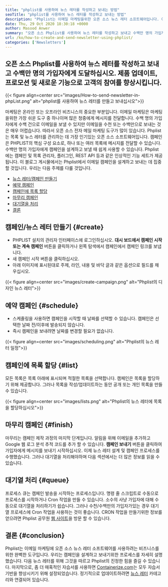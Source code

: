 ```yaml
---
title: "phplist를 사용하여 뉴스 레터를 작성하고 보내는 방법" 
seoTitle: "phplist를 사용하여 뉴스 레터를 작성하고 보내는 방법" 
description: "Phplist는 이메일 마케팅을위한 오픈 소스 뉴스 레터 소프트웨어입니다. 이것은 뉴스 레터 캠페인을 만들고 보내기위한 초보자 안내서입니다." 
date: Thu, 29 Oct 2020 18:30:18 +0000
author: Masood Anwer
summary: "오픈 소스 Phplist를 사용하여 뉴스 레터를 작성하고 보내고 수백만 명의 가입자에게 도달합니다. 제품 업데이트, 프로모션 및 새로운 기능으로 고객의 참여를 향상시킵니다." 
url: /ko/how-to-create-and-send-newsletter-using-phplist/
categories: ['Newsletters']
---
```


## 오픈 소스 Phplist를 사용하여 뉴스 레터를 작성하고 보내고 수백만 명의 가입자에게 도달하십시오. 제품 업데이트, 프로모션 및 새로운 기능으로 고객의 참여를 향상시킵니다.

{{< figure align=center src="images/How-to-send-newsletter-in-phpList.png" alt="phplist를 사용하여 뉴스 레터를 만들고 보내십시오">}}

마케팅은 온라인 또는 오프라인 비즈니스의 중요한 부분입니다. 이메일 마케팅은 마케팅을위한 가장 쉬운 도구 중 하나이며 많은 청중에게 메시지를 전달합니다. 수백 명의 가입자에게 수백 건으로 이메일을 보낼 수 있지만 이메일을 수천 또는 수백만으로 보내는 것은 매우 어렵습니다. 따라서 오픈 소스 전자 메일 마케팅 도구가 많이 있습니다.
Phplist는 목록 및 뉴스 레터를 관리하는 데 가장 인기있는 오픈 소스 소프트웨어입니다. 캠페인은 PHPLIST의 핵심 구성 요소로, 하나 또는 여러 목록에 메시지를 전달할 수 있습니다. 수백만 명의 가입자에게 캠페인을 설계하고 보낼 때 쉽게 사용할 수 있습니다. Phplist에는 캠페인 및 목록 관리자, 플러그인, REST API 등과 같은 인상적인 기능 세트가 제공됩니다.
이 블로그 게시물에서는 Phplist에서 이메일 캠페인을 설계하고 보내는 데 집중할 것입니다. 우리는 다음 주제를 다룰 것입니다.
  * [뉴스 레터/캠페인 만들기][2]
  * [예약 캠페인][3]
  * [캠페인에 목록 할당][4]
  * [마무리 캠페인][5]
  * [대기열을 처리][6]
  * [결론][7]

## **캠페인/뉴스 레터 만들기** {#create}

  * PHPLIST 설치의 관리자 인터페이스에 로그인하십시오. **대시 보드에서 캠페인 시작 또는 계속 캠페인** 버튼을 클릭하거나 왼쪽 탐색에서 캠페인에서 캠페인 링크를 보냅니다.
  * 새 캠페인 시작 버튼을 클릭하십시오.
  * 아래 이미지에 표시된대로 주제, 라인, 내용 및 바닥 글과 같은 옵션으로 필드를 채우십시오.

{{< figure align=center src="images/create-campaign.png" alt="Phplist의 디자인 뉴스 레터">}}


## **예약 캠페인** {#schedule}

  * 스케줄링을 사용하면 캠페인을 시작할 때 날짜를 선택할 수 있습니다. 캠페인은 선택한 날짜 전/이후에 발송되지 않습니다.
  * 즉시 캠페인을 보내려면 날짜를 변경할 필요가 없습니다.

{{< figure align=center src="images/scheduling.png" alt="Phplist의 뉴스 레터 일정">}}


## **캠페인에 목록 할당** {#list}

모든 목록은 목록 아래에 표시되며 적절한 목록을 선택합니다. 캠페인은 목록을 할당하기 위해 제공합니다. 그러나 목록을 작성/업데이트하는 동안 공개 또는 개인 목록을 만들 수 있습니다.

{{< figure align=center src="images/lists.png" alt="Phplist의 뉴스 레터에 목록을 할당하십시오">}}


## **마무리 캠페인** {#finish}

마무리는 캠페인 제작 과정의 마지막 단계입니다. 알림을 위해 이메일을 추가하고 Google 웹 로그 분석 추적 코드를 추가 할 수 있습니다. **캠페인 보내기** 버튼을 클릭하여 가입자에게 메시지를 보내기 시작하십시오. 이제 뉴스 레터 설계 및 캠페인 프로세스를 수행했습니다. 그러나 대기열을 처리해야하며 다음 섹션에서는 더 많은 정보를 읽을 수 있습니다.

## **대기열 처리** {#queue}

프로세스 큐는 캠페인 발송을 시작하는 프로세스입니다. 명령 줄 스크립트로 수동으로 프로세스를 시작하거나 Cron 작업을 만들 수 있습니다. 소수의 사냥 가입자에 대해 수동으로 대기열을 처리하기가 쉽습니다. 그러나 수천/수백만의 가입자가있는 경우 대기열 프로세스에 Cron 작업을 사용하는 것이 좋습니다. CRON 작업을 만들기위한 정보를 얻으려면 Phplist 공무원 [웹 사이트][8]을 방문 할 수 있습니다.

## **결론** {#conclusion}

Phplist는 이메일 마케팅에 오픈 소스 뉴스 레터 소프트웨어를 사용하려는 비즈니스를위한 완벽한 도구입니다. 우리는 캠페인을 설계하고 보내기위한 프로세스를 자세히 설명했습니다. 다음 뉴스 레터를 위해 그것을 따르고 Phplist의 진정한 힘을 즐길 수 있습니다.
마지막으로, 좀 더 매혹적인 자습서를 사용하면 [Containerize.com][9]는 모두 자습서 기반을 향상시키기 위해 설정되었습니다. 정기적으로 업데이트하려면 [뉴스 레터][10] 카테고리와 연결되어 있습니다.



[1]: https://products.containerize.com/newsletter/phplist
[2]: #create
[3]: #schedule
[4]: #list
[5]: #finish
[6]: #queue
[7]: #conclusion
[8]: https://www.phplist.org/manual/books/phplist-manual/page/setting-up-your-cron
[9]: https://containerize.com
[10]: https://blog.containerize.com/category/newsletter/
